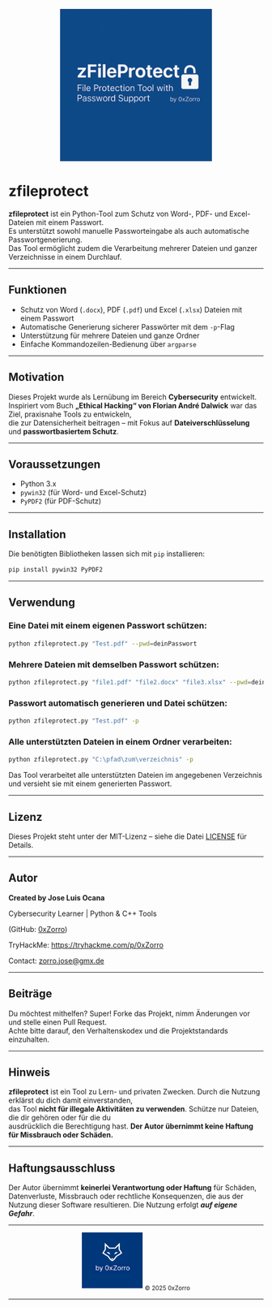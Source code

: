 <p align="center">
  <img src="Banner.png" alt="zfileprotect" width="300"/>
</p>

# zfileprotect

**zfileprotect** ist ein Python-Tool zum Schutz von Word-, PDF- und Excel-Dateien mit einem Passwort.  
Es unterstützt sowohl manuelle Passworteingabe als auch automatische Passwortgenerierung.  
Das Tool ermöglicht zudem die Verarbeitung mehrerer Dateien und ganzer Verzeichnisse in einem Durchlauf.

---

## Funktionen

- Schutz von Word (`.docx`), PDF (`.pdf`) und Excel (`.xlsx`) Dateien mit einem Passwort
- Automatische Generierung sicherer Passwörter mit dem `-p`-Flag
- Unterstützung für mehrere Dateien und ganze Ordner
- Einfache Kommandozeilen-Bedienung über `argparse`

---

## Motivation

Dieses Projekt wurde als Lernübung im Bereich **Cybersecurity** entwickelt.  
Inspiriert vom Buch **„Ethical Hacking“ von Florian André Dalwick** war das Ziel, praxisnahe Tools zu entwickeln,  
die zur Datensicherheit beitragen – mit Fokus auf **Dateiverschlüsselung** und **passwortbasiertem Schutz**.

---

## Voraussetzungen

- Python 3.x
- `pywin32` (für Word- und Excel-Schutz)
- `PyPDF2` (für PDF-Schutz)

---

## Installation

Die benötigten Bibliotheken lassen sich mit `pip` installieren:

```bash
pip install pywin32 PyPDF2
```

---

## Verwendung

### Eine Datei mit einem eigenen Passwort schützen:

```bash
python zfileprotect.py "Test.pdf" --pwd=deinPasswort
```

### Mehrere Dateien mit demselben Passwort schützen:

```bash
python zfileprotect.py "file1.pdf" "file2.docx" "file3.xlsx" --pwd=deinPasswort
```

### Passwort automatisch generieren und Datei schützen:

```bash
python zfileprotect.py "Test.pdf" -p
```

### Alle unterstützten Dateien in einem Ordner verarbeiten:

```bash
python zfileprotect.py "C:\pfad\zum\verzeichnis" -p
```

Das Tool verarbeitet alle unterstützten Dateien im angegebenen Verzeichnis und versieht sie mit einem generierten Passwort.

---

## Lizenz

Dieses Projekt steht unter der MIT-Lizenz – siehe die Datei [LICENSE](LICENSE) für Details.

---

## Autor

**Created by Jose Luis Ocana**

Cybersecurity Learner | Python & C++ Tools

(GitHub: [0xZorro](https://github.com/0xZorro))  

TryHackMe: https://tryhackme.com/p/0xZorro

Contact: zorro.jose@gmx.de

---

## Beiträge

Du möchtest mithelfen? Super! Forke das Projekt, nimm Änderungen vor und stelle einen Pull Request.  
Achte bitte darauf, den Verhaltenskodex und die Projektstandards einzuhalten.

---

## Hinweis

**zfileprotect** ist ein Tool zu Lern- und privaten Zwecken. Durch die Nutzung erklärst du dich damit einverstanden,  
das Tool **nicht für illegale Aktivitäten zu verwenden**. Schütze nur Dateien, die dir gehören oder für die du  
ausdrücklich die Berechtigung hast. **Der Autor übernimmt keine Haftung für Missbrauch oder Schäden.**

---

## Haftungsausschluss

Der Autor übernimmt **keinerlei Verantwortung oder Haftung** für Schäden, Datenverluste, Missbrauch oder rechtliche Konsequenzen, die aus der Nutzung dieser Software resultieren.
Die Nutzung erfolgt ***auf eigene Gefahr***. 

---

<p align="center">
  <img src="brand.png" alt="by 0xZorro" width="120"/>
   <sub>© 2025 0xZorro</sub>
</p>

---

